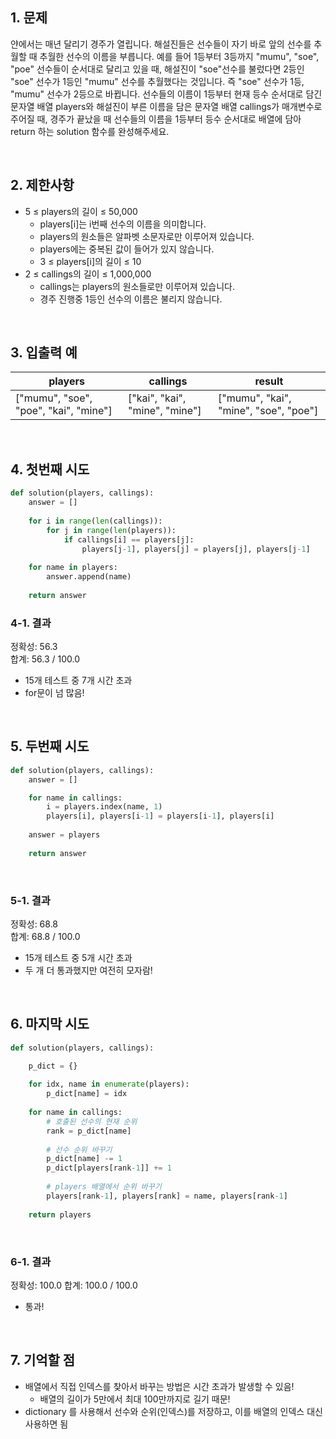 ## 1. 문제

얀에서는 매년 달리기 경주가 열립니다. 해설진들은 선수들이 자기 바로 앞의 선수를 추월할 때 추월한 선수의 이름을 부릅니다. 예를 들어 1등부터 3등까지 "mumu", "soe", "poe" 선수들이 순서대로 달리고 있을 때, 해설진이 "soe"선수를 불렀다면 2등인 "soe" 선수가 1등인 "mumu" 선수를 추월했다는 것입니다. 즉 "soe" 선수가 1등, "mumu" 선수가 2등으로 바뀝니다.
선수들의 이름이 1등부터 현재 등수 순서대로 담긴 문자열 배열 players와 해설진이 부른 이름을 담은 문자열 배열 callings가 매개변수로 주어질 때, 경주가 끝났을 때 선수들의 이름을 1등부터 등수 순서대로 배열에 담아 return 하는 solution 함수를 완성해주세요.

<br>

## 2. 제한사항

- 5 ≤ players의 길이 ≤ 50,000
    - players[i]는 i번째 선수의 이름을 의미합니다.
    - players의 원소들은 알파벳 소문자로만 이루어져 있습니다.
    - players에는 중복된 값이 들어가 있지 않습니다.
    - 3 ≤ players[i]의 길이 ≤ 10
- 2 ≤ callings의 길이 ≤ 1,000,000
    - callings는 players의 원소들로만 이루어져 있습니다.
    - 경주 진행중 1등인 선수의 이름은 불리지 않습니다.

<br>

## 3. 입출력 예

|players|callings|result|
|---|---|---|
|["mumu", "soe", "poe", "kai", "mine"]|["kai", "kai", "mine", "mine"]|["mumu", "kai", "mine", "soe", "poe"]|

<br>

## 4. 첫번째 시도

```python
def solution(players, callings):
    answer = []
    
    for i in range(len(callings)):
        for j in range(len(players)):
            if callings[i] == players[j]:
                players[j-1], players[j] = players[j], players[j-1]
    
    for name in players:
        answer.append(name)
    
    return answer
```

### 4-1. 결과

정확성: 56.3    
합계: 56.3 / 100.0

- 15개 테스트 중 7개 시간 초과
- for문이 넘 많음!

<br>

## 5. 두번째 시도

```python
def solution(players, callings):
    answer = []

    for name in callings:
        i = players.index(name, 1)
        players[i], players[i-1] = players[i-1], players[i]
    
    answer = players
    
    return answer
```
<br>

### 5-1. 결과

정확성: 68.8   
합계: 68.8 / 100.0

- 15개 테스트 중 5개 시간 초과
- 두 개 더 통과했지만 여전히 모자람!

<br>

## 6. 마지막 시도

```python
def solution(players, callings):

    p_dict = {}
    
    for idx, name in enumerate(players):
        p_dict[name] = idx
        
    for name in callings:
        # 호출된 선수의 현재 순위
        rank = p_dict[name]
        
        # 선수 순위 바꾸기
        p_dict[name] -= 1
        p_dict[players[rank-1]] += 1
        
        # players 배열에서 순위 바꾸기
        players[rank-1], players[rank] = name, players[rank-1]
    
    return players
```

<br>

### 6-1. 결과

정확성: 100.0
합계: 100.0 / 100.0

- 통과!

<br>

## 7. 기억할 점

- 배열에서 직접 인덱스를 찾아서 바꾸는 방법은 시간 초과가 발생할 수 있음!
    - 배열의 길이가 5만에서 최대 100만까지로 길기 때문!
- dictionary 를 사용해서 선수와 순위(인덱스)를 저장하고, 이를 배열의 인덱스 대신 사용하면 됨